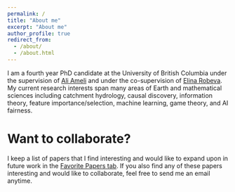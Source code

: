 ```yaml
---
permalink: /
title: "About me"
excerpt: "About me"
author_profile: true
redirect_from: 
  - /about/
  - /about.html
---
```


I am a fourth year PhD candidate at the University of British Columbia under the supervision of [Ali Ameli](https://www.eoas.ubc.ca/people/aliameli) and under the co-supervision of [Elina Robeva](https://personal.math.ubc.ca/~erobeva/). My current research interests span many areas of Earth and mathematical sciences including catchment hydrology, causal discovery, information theory, feature importance/selection, machine learning, game theory, and AI fairness.

Want to collaborate?
======
I keep a list of papers that I find interesting and would like to expand upon in future work in the [Favorite Papers tab](https://hydroml.github.io/FavoritePapers/). If you also find any of these papers interesting and would like to collaborate, feel free to send me an email anytime.


